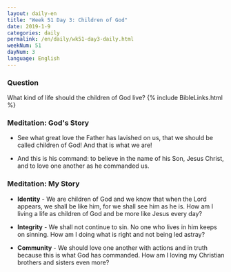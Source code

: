 ```yaml
---
layout: daily-en
title: "Week 51 Day 3: Children of God"
date: 2019-1-9 
categories: daily
permalink: /en/daily/wk51-day3-daily.html
weekNum: 51
dayNum: 3
language: English
---
```


### Question     
What kind of life should the children of God live?
{% include BibleLinks.html %} 

### Meditation: God's Story   
+ See what great love the Father has lavished on us, that we should be called children of God! And that is what we are! 

+ And this is his command: to believe in the name of his Son, Jesus Christ, and to love one another as he commanded us. 

### Meditation: My Story   
+ **Identity** - We are children of God and we know that when the Lord appears, we shall be like him, for we shall see him as he is. How am I living a life as children of God and be more like Jesus every day? 

+ **Integrity** - We shall not continue to sin. No one who lives in him keeps on sinning. How am I doing what is right and not being led astray?  

+ **Community** - We should love one another with actions and in truth because this is what God has commanded. How am I loving my Christian brothers and sisters even more? 
